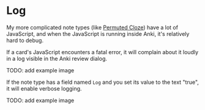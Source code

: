 # Log

My more complicated note types (like [Permuted
Cloze](/src/models/permuted_cloze/README.md)) have a lot of JavaScript, and
when the JavaScript is running inside Anki, it's relatively hard to debug.

If a card's JavaScript encounters a fatal error, it will complain about it
loudly in a log visible in the Anki review dialog.

TODO: add example image

If the note type has a field named `Log` and you set its value to the text
"true", it will enable verbose logging.

TODO: add example image
